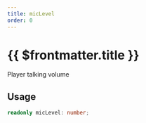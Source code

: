 ```yaml
---
title: micLevel
order: 0
---
```


# {{ $frontmatter.title }}

Player talking volume 

## Usage

```ts
readonly micLevel: number;
```
